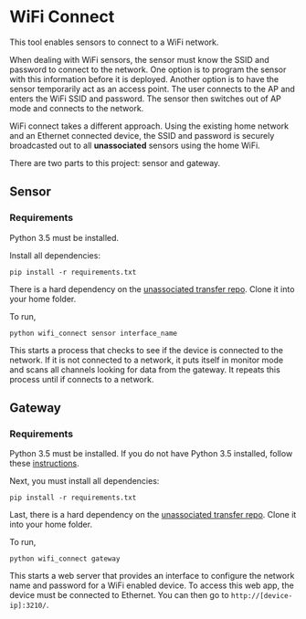 # WiFi Connect

This tool enables sensors to connect to a WiFi network.

When dealing with WiFi sensors, the sensor must know the SSID and password to connect to the network. One option is to program the sensor with this information before it is deployed. Another option is to have the sensor temporarily act as an access point. The user connects to the AP and enters the WiFi SSID and password. The sensor then switches out of AP mode and connects to the network.

WiFi connect takes a different approach. Using the existing home network and an Ethernet connected device, the SSID and password is securely broadcasted out to all **unassociated** sensors using the home WiFi.

There are two parts to this project: sensor and gateway.

## Sensor
### Requirements

Python 3.5 must be installed.

Install all dependencies:

```
pip install -r requirements.txt
```

There is a hard dependency on the [unassociated transfer repo](https://github.com/philipbl/unassociated_transfer.git). Clone it into your home folder.

To run,

```
python wifi_connect sensor interface_name
```

This starts a process that checks to see if the device is connected to the network. If it is not connected to a network, it puts itself in monitor mode and scans all channels looking for data from the gateway. It repeats this process until if connects to a network.


## Gateway
### Requirements

Python 3.5 must be installed. If you do not have Python 3.5 installed, follow these [instructions](http://raspberrypi.stackexchange.com/questions/54365/how-to-download-and-install-python-3-5-in-raspbian).

Next, you must install all dependencies:

```
pip install -r requirements.txt
```

Last, there is a hard dependency on the [unassociated transfer repo](https://github.com/philipbl/unassociated_transfer.git). Clone it into your home folder.

To run,

```
python wifi_connect gateway
```

This starts a web server that provides an interface to configure the network name and password for a WiFi enabled device. To access this web app, the device must be connected to Ethernet. You can then go to `http://[device-ip]:3210/`.
